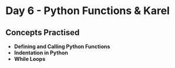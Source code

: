 # Day 6 - Python Functions & Karel

## Concepts Practised
- **Defining and Calling Python Functions**
- **Indentation in Python**
- **While Loops**
